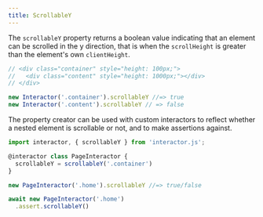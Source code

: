 ```yaml
---
title: ScrollableY
---
```


The `scrollableY` property returns a boolean value indicating that an element
can be scrolled in the y direction, that is when the `scrollHeight` is greater
than the element's own `clientHeight`.

``` javascript
// <div class="container" style="height: 100px;">
//   <div class="content" style="height: 1000px;"></div>
// </div>

new Interactor('.container').scrollableY //=> true
new Interactor('.content').scrollableY // => false
```

The property creator can be used with custom interactors to reflect whether a
nested element is scrollable or not, and to make assertions against.

``` javascript
import interactor, { scrollableY } from 'interactor.js';

@interactor class PageInteractor {
  scrollableY = scrollableY('.container')
}

new PageInteractor('.home').scrollableY //=> true/false

await new PageInteractor('.home')
  .assert.scrollableY()
```
